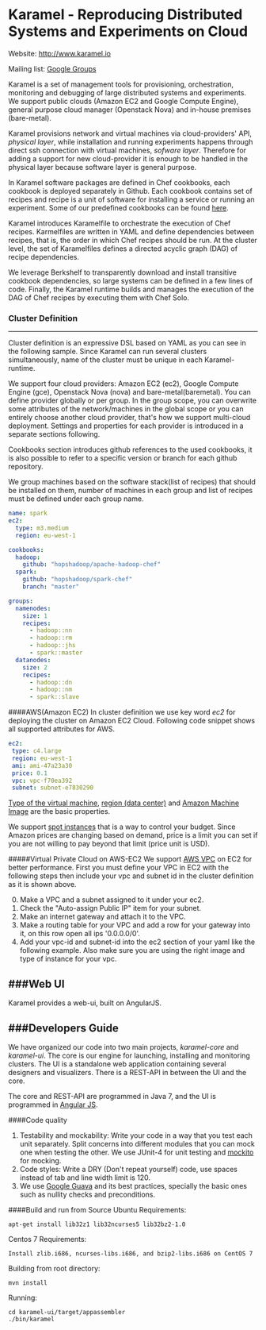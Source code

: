 # Karamel - Reproducing Distributed Systems and Experiments on Cloud

Website: http://www.karamel.io

Mailing list: <a href="https://groups.google.com/forum/#!forum/karamel-chef">Google Groups</a>

Karamel is a set of management tools for provisioning, orchestration, monitoring and debugging of large distributed systems and experiments. We support public clouds (Amazon EC2 and Google Compute Engine), general purpose cloud manager (Openstack Nova) and in-house premises (bare-metal).

Karamel provisions network and virtual machines via cloud-providers' API, _physical_ _layer_, while installation and running experiments happens through direct ssh connection with virtual machines, _sofware_ _layer_. Therefore for adding a support for new cloud-provider it is enough to be handled in the physical layer because software layer is general purpose. 

In Karamel software packages are defined in Chef cookbooks, each cookbook is deployed separately in Github. Each cookbook contains set of recipes and recipe is a unit of software for installing a service or running an experiment. Some of our predefined cookbooks can be found <a href="https://github.com/hopshadoop">here</a>.

Karamel introduces Karamelfile to orchestrate the execution of Chef recipes. Karmelfiles are written in YAML and define dependencies between recipes, that is, the order in which Chef recipes should be run. At the cluster level, the set of Karamelfiles defines a directed acyclic graph (DAG) of recipe dependencies. 

We leverage Berkshelf to transparently download and install transitive cookbook dependencies, so large systems can be defined in a few lines of code. Finally, the Karamel runtime builds and manages the execution of the DAG of Chef recipes by executing them with Chef Solo. 

### Cluster Definition
---
Cluster definition is an expressive DSL based on YAML as you can see in the following sample. Since Karamel can run several clusters simultaneously, name of the cluster must be unique in each Karamel-runtime.

We support four cloud providers: Amazon EC2 (ec2), Google Compute Engine (gce), Openstack Nova (nova) and bare-metal(baremetal). You can define provider globally or per group. In the group scope, you can overwrite some attributes of the network/machines in the global scope or you can entirely choose another cloud provider, that's how we support multi-cloud deployment. Settings and properties for each provider is introduced in a separate sections following. 

 Cookbooks section introduces github references to the used cookbooks, it is also possible to refer to a specific version or branch for each github repository.

We group machines based on the software stack(list of recipes) that should be installed on them, number of machines in each group and list of recipes must be defined under each group name. 
 
```yaml
name: spark
ec2:
  type: m3.medium
  region: eu-west-1

cookbooks: 
  hadoop: 
    github: "hopshadoop/apache-hadoop-chef"
  spark: 
    github: "hopshadoop/spark-chef"
    branch: "master"

groups: 
  namenodes:
    size: 1
    recipes: 
      - hadoop::nn
      - hadoop::rm
      - hadoop::jhs
      - spark::master
  datanodes:
    size: 2
    recipes: 
      - hadoop::dn
      - hadoop::nm
      - spark::slave
```

####AWS(Amazon EC2)
In cluster definition we use key word _ec2_ for deploying the cluster on Amazon EC2 Cloud.  Following code snippet shows all supported attributes for AWS.

 ```yaml
ec2:
  type: c4.large
  region: eu-west-1
  ami: ami-47a23a30
  price: 0.1
  vpc: vpc-f70ea392
  subnet: subnet-e7830290
```

<a href="http://aws.amazon.com/ec2/instance-types/">Type of the virtual machine</a>, <a href="http://docs.aws.amazon.com/AWSEC2/latest/UserGuide/using-regions-availability-zones.html">region (data center)</a> and <a href="http://docs.aws.amazon.com/AWSEC2/latest/UserGuide/AMIs.html">Amazon Machine Image</a> are the basic properties.

We support <a href="http://aws.amazon.com/ec2/purchasing-options/spot-instances/">spot instances</a> that is a way to control your budget. Since Amazon prices are changing based on demand, price is a limit you can set if you are not willing to pay beyond that limit (price unit is USD).  

#####Virtual Private Cloud on AWS-EC2
We support <a href="http://aws.amazon.com/vpc/">AWS VPC</a> on EC2 for better performance. First you must define your VPC in EC2 with the following steps then include your vpc and subnet id in the cluster definition as it is shown above.  

0. Make a VPC and a subnet assigned to it under your ec2.
1. Check the "Auto-assign Public IP" item for your subnet. 
2. Make an internet gateway and attach it to the VPC.
3. Make a routing table for your VPC and add a row for your gateway into it, on this row open all ips '0.0.0.0/0'.
4. Add your vpc-id and subnet-id into the ec2 section of your yaml like the following example. Also make sure you are using the right image and type of instance for your vpc. 


###Web UI
---
Karamel provides a web-ui, built on AngularJS.


###Developers Guide
---
We have organized our code into two main projects, _karamel-core_ and _karamel-ui_. The core is our engine for launching, installing and monitoring clusters. The UI is a standalone web application containing several designers and visualizers. There is a REST-API in between the UI and the core.

The core and REST-API are programmed in Java 7, and the UI is programmed in <a href="https://angularjs.org/">Angular JS<a>.  

####Code quality 
1. Testability and mockability: Write your code in a way that you test each unit separately. Split concerns into different modules that you can mock one when testing the other. We use JUnit-4 for unit testing and <a href="http://mockito.org/">mockito</a> for mocking. 
2. Code styles: Write a DRY (Don't repeat yourself) code, use spaces instead of tab and line width limit is 120. 
3. We use <a href="https://code.google.com/p/guava-libraries/wiki/GuavaExplained">Google Guava</a> and its best practices, specially the basic ones such as nullity checks and preconditions. 

####Build and run from Source
Ubuntu Requirements:
```{r, engine='sh'}
apt-get install lib32z1 lib32ncurses5 lib32bz2-1.0
```
Centos 7 Requirements:
```{r, engine='sh'}
Install zlib.i686, ncurses-libs.i686, and bzip2-libs.i686 on CentOS 7
```
Building from root directory:
```{r, engine='sh'}
mvn install 
```
Running:
```{r, engine='sh'}
cd karamel-ui/target/appassembler
./bin/karamel
```
